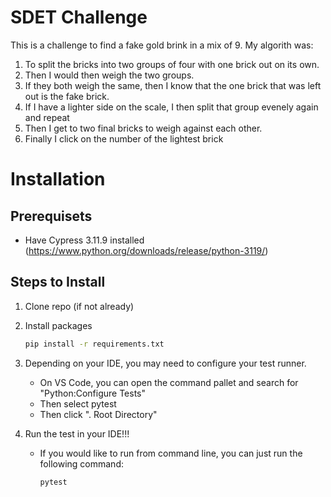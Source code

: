 # SDET Challenge
This is a challenge to find a fake gold brink in a mix of 9. My algorith was:
1. To split the bricks into two groups of four with  one brick out on its own.
2. Then I would then weigh the two groups. 
3. If they both weigh the same, then I know that the one brick that was left out is the fake brick. 
4. If I have a lighter side on the scale, I then split that group evenely again and repeat
5. Then I get to two final bricks to weigh against each other. 
6. Finally I click on the number of the lightest brick


# Installation
## Prerequisets
- Have Cypress 3.11.9 installed (https://www.python.org/downloads/release/python-3119/)

## Steps to Install
1. Clone repo (if not already)
2. Install packages
    ```bash
    pip install -r requirements.txt 
    ```
3. Depending on your IDE, you may need to configure your test runner. 
    - On VS Code, you can open the command pallet and search for "Python:Configure Tests"
    - Then select pytest
    - Then click ". Root Directory"

4. Run the test in your IDE!!!
    - If you would like to run from command line, you can just run the following command:
        ```bash
        pytest
        ```



